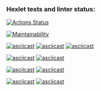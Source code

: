### Hexlet tests and linter status:
[![Actions Status](https://github.com/Juvvua/python-project-49/actions/workflows/hexlet-check.yml/badge.svg)](https://github.com/Juvvua/python-project-49/actions)

[![Maintainability](https://api.codeclimate.com/v1/badges/4e18993a9667fddd70d6/maintainability)](https://codeclimate.com/github/Juvvua/python-project-49/maintainability)

[![asciicast](https://asciinema.org/a/LGzxF65owzCCodjxvXJdSyUj8.svg)](https://asciinema.org/a/LGzxF65owzCCodjxvXJdSyUj8)
[![asciicast](https://asciinema.org/a/GVT4E8Nn9ekOWvugdhkaEyrGQ.svg)](https://asciinema.org/a/GVT4E8Nn9ekOWvugdhkaEyrGQ)
[![asciicast](https://asciinema.org/a/P1E8qxmkT7VrV8ThAJdYdzobw.svg)](https://asciinema.org/a/P1E8qxmkT7VrV8ThAJdYdzobw)

[![asciicast](https://asciinema.org/a/7h2kWS3DmgDPSiWq7cLbQlcQx.svg)](https://asciinema.org/a/7h2kWS3DmgDPSiWq7cLbQlcQx)
[![asciicast](https://asciinema.org/a/SdYnDZgnyKXPokehyBi5GQ29k.svg)](https://asciinema.org/a/SdYnDZgnyKXPokehyBi5GQ29k)

[![asciicast](https://asciinema.org/a/8ulDUn6wdXcsFwEbtqmZR4Yjn.svg)](https://asciinema.org/a/8ulDUn6wdXcsFwEbtqmZR4Yjn)
[![asciicast](https://asciinema.org/a/H0DhQDY2YCpiYRYM9AbAIoI7F.svg)](https://asciinema.org/a/H0DhQDY2YCpiYRYM9AbAIoI7F)

[![asciicast](https://asciinema.org/a/OjjJBtU6j3kKRk6W0wCu13tRJ.svg)](https://asciinema.org/a/OjjJBtU6j3kKRk6W0wCu13tRJ)
[![asciicast](https://asciinema.org/a/NJPabGXamqM9FxSNyMgbFL7Mj.svg)](https://asciinema.org/a/NJPabGXamqM9FxSNyMgbFL7Mj)

